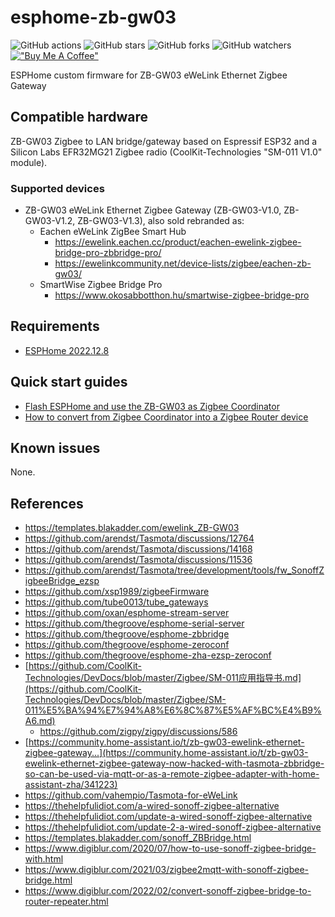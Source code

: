 # esphome-zb-gw03

![GitHub actions](https://github.com/syssi/esphome-zb-gw03/actions/workflows/ci.yaml/badge.svg)
![GitHub stars](https://img.shields.io/github/stars/syssi/esphome-zb-gw03)
![GitHub forks](https://img.shields.io/github/forks/syssi/esphome-zb-gw03)
![GitHub watchers](https://img.shields.io/github/watchers/syssi/esphome-zb-gw03)
[!["Buy Me A Coffee"](https://img.shields.io/badge/buy%20me%20a%20coffee-donate-yellow.svg)](https://www.buymeacoffee.com/syssi)

ESPHome custom firmware for ZB-GW03 eWeLink Ethernet Zigbee Gateway

## Compatible hardware

ZB-GW03 Zigbee to LAN bridge/gateway based on Espressif ESP32 and a Silicon Labs EFR32MG21 Zigbee radio (CoolKit-Technologies "SM-011 V1.0" module).

### Supported devices

* ZB-GW03 eWeLink Ethernet Zigbee Gateway (ZB-GW03-V1.0, ZB-GW03-V1.2, ZB-GW03-V1.3), also sold rebranded as:
  * Eachen eWeLink ZigBee Smart Hub
    * https://ewelink.eachen.cc/product/eachen-ewelink-zigbee-bridge-pro-zbbridge-pro/
    * https://ewelinkcommunity.net/device-lists/zigbee/eachen-zb-gw03/
  * SmartWise Zigbee Bridge Pro
    * https://www.okosabbotthon.hu/smartwise-zigbee-bridge-pro

## Requirements

* [ESPHome 2022.12.8](https://github.com/esphome/esphome/releases)

## Quick start guides

* [Flash ESPHome and use the ZB-GW03 as Zigbee Coordinator](docs/flashing.md)
* [How to convert from Zigbee Coordinator into a Zigbee Router device](docs/router.md)

## Known issues

None.

## References

* https://templates.blakadder.com/ewelink_ZB-GW03
* https://github.com/arendst/Tasmota/discussions/12764
* https://github.com/arendst/Tasmota/discussions/14168
* https://github.com/arendst/Tasmota/discussions/11536
* https://github.com/arendst/Tasmota/tree/development/tools/fw_SonoffZigbeeBridge_ezsp
* https://github.com/xsp1989/zigbeeFirmware
* https://github.com/tube0013/tube_gateways
* https://github.com/oxan/esphome-stream-server
* https://github.com/thegroove/esphome-serial-server
* https://github.com/thegroove/esphome-zbbridge
* https://github.com/thegroove/esphome-zeroconf
* https://github.com/thegroove/esphome-zha-ezsp-zeroconf
* [https://github.com/CoolKit-Technologies/DevDocs/blob/master/Zigbee/SM-011应用指导书.md](https://github.com/CoolKit-Technologies/DevDocs/blob/master/Zigbee/SM-011%E5%BA%94%E7%94%A8%E6%8C%87%E5%AF%BC%E4%B9%A6.md)
  * https://github.com/zigpy/zigpy/discussions/586
* [https://community.home-assistant.io/t/zb-gw03-ewelink-ethernet-zigbee-gateway...](https://community.home-assistant.io/t/zb-gw03-ewelink-ethernet-zigbee-gateway-now-hacked-with-tasmota-zbbridge-so-can-be-used-via-mqtt-or-as-a-remote-zigbee-adapter-with-home-assistant-zha/341223)
* https://github.com/vahempio/Tasmota-for-eWeLink
* https://thehelpfulidiot.com/a-wired-sonoff-zigbee-alternative
* https://thehelpfulidiot.com/update-a-wired-sonoff-zigbee-alternative
* https://thehelpfulidiot.com/update-2-a-wired-sonoff-zigbee-alternative
* https://templates.blakadder.com/sonoff_ZBBridge.html
* https://www.digiblur.com/2020/07/how-to-use-sonoff-zigbee-bridge-with.html
* https://www.digiblur.com/2021/03/zigbee2mqtt-with-sonoff-zigbee-bridge.html
* https://www.digiblur.com/2022/02/convert-sonoff-zigbee-bridge-to-router-repeater.html
